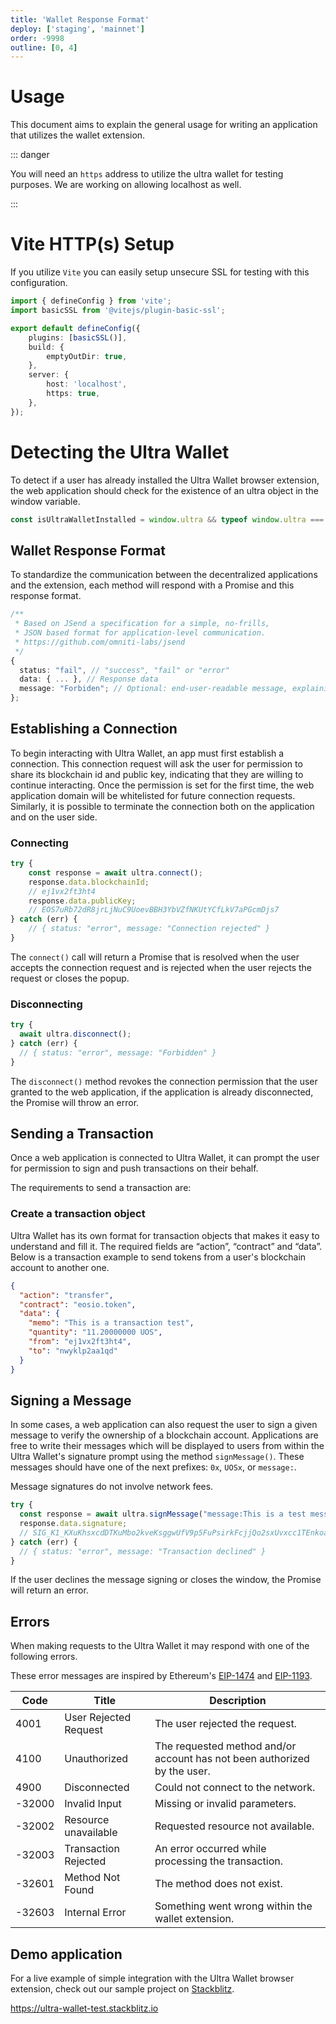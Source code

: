 ```yaml
---
title: 'Wallet Response Format'
deploy: ['staging', 'mainnet']
order: -9998
outline: [0, 4]
---
```


# Usage

This document aims to explain the general usage for writing an application that utilizes the wallet extension.

::: danger

You will need an `https` address to utilize the ultra wallet for testing purposes. We are working on allowing localhost as well.

:::

# Vite HTTP(s) Setup

If you utilize `Vite` you can easily setup unsecure SSL for testing with this configuration.

```ts
import { defineConfig } from 'vite';
import basicSSL from '@vitejs/plugin-basic-ssl';

export default defineConfig({
    plugins: [basicSSL()],
    build: {
        emptyOutDir: true,
    },
    server: {
        host: 'localhost',
        https: true,
    },
});
```

# Detecting the Ultra Wallet

To detect if a user has already installed the Ultra Wallet browser extension, the web application should check for the existence of an ultra object in the window variable.

```JavaScript
const isUltraWalletInstalled = window.ultra && typeof window.ultra === "object";
```

## Wallet Response Format

To standardize the communication between the decentralized applications and the extension, each method will respond with a Promise and this response format.

```ts
/**
 * Based on JSend a specification for a simple, no-frills,
 * JSON based format for application-level communication.
 * https://github.com/omniti-labs/jsend
 */
{
  status: "fail", // "success", "fail" or "error"
  data: { ... }, // Response data
  message: "Forbiden"; // Optional: end-user-readable message, explaining what went wrong.
};
```

## Establishing a Connection

To begin interacting with Ultra Wallet, an app must first establish a connection. This connection request will ask the user for permission to share its blockchain id and public key, indicating that they are willing to continue interacting. Once the permission is set for the first time, the web application domain will be whitelisted for future connection requests.
Similarly, it is possible to terminate the connection both on the application and on the user side.

### Connecting

```JavaScript
try {
    const response = await ultra.connect();
    response.data.blockchainId;
    // ej1vx2ft3ht4
    response.data.publicKey;
    // EOS7uRb72dR8jrLjNuC9UoevBBH3YbVZfNKUtYCfLkV7aPGcmDjs7
} catch (err) {
    // { status: "error", message: "Connection rejected" }
}
```

The `connect()` call will return a Promise that is resolved when the user accepts the connection request and is rejected when the user rejects the request or closes the popup.

### Disconnecting

```JavaScript
try {
  await ultra.disconnect();
} catch (err) {
  // { status: "error", message: "Forbidden" }
}
```

The `disconnect()` method revokes the connection permission that the user granted to the web application, if the application is already disconnected,  the Promise will throw an error.

## Sending a Transaction

Once a web application is connected to Ultra Wallet, it can prompt the user for permission to sign and push transactions on their behalf.

The requirements to send a transaction are:


### Create a transaction object

Ultra Wallet has its own format for transaction objects that makes it easy to understand and fill it. The required fields are “action”, “contract” and “data”. Below is a transaction example to send tokens from a user's blockchain account to another one.

```JSON
{
  "action": "transfer",
  "contract": "eosio.token",
  "data": {
    "memo": "This is a transaction test",
    "quantity": "11.20000000 UOS",
    "from": "ej1vx2ft3ht4",
    "to": "nwyklp2aa1qd"
  }
}
```

## Signing a Message

In some cases, a web application can also request the user to sign a given message to verify the ownership of a blockchain account. Applications are free to write their messages which will be displayed to users from within the Ultra Wallet's signature prompt using the method `signMessage()`. These messages should have one of the next prefixes: `0x`, `UOSx`, or `message:`.

Message signatures do not involve network fees.

```JavaScript
try {
  const response = await ultra.signMessage("message:This is a test message");
  response.data.signature;
  // SIG_K1_KXuKhsxcdDTKuMbo2kveKsggwUfV9p5FuPsirkFcjjQo2sxUvxcc1TEnkoancsWTf6SEHj1jMjB9e6GuRkg6ZrEvV5tHa8
} catch (err) {
  // { status: "error", message: "Transaction declined" }
}
```

If the user declines the message signing or closes the window, the Promise will return an error.

## Errors

When making requests to the Ultra Wallet it may respond with one of the following errors.

These error messages are inspired by Ethereum's [EIP-1474](https://eips.ethereum.org/EIPS/eip-1474#error-codes) and [EIP-1193](https://eips.ethereum.org/EIPS/eip-1193#provider-errors).

| Code   | Title                 | Description                                                              |
| ------ | --------------------- | ------------------------------------------------------------------------ |
| 4001   | User Rejected Request | The user rejected the request.                                           |
| 4100   | Unauthorized          | The requested method and/or account has not been authorized by the user. |
| 4900   | Disconnected          | Could not connect to the network.                                        |
| -32000 | Invalid Input         | Missing or invalid parameters.                                           |
| -32002 | Resource unavailable  | Requested resource not available.                                        |
| -32003 | Transaction Rejected  | An error occurred while processing the transaction.                      |
| -32601 | Method Not Found      | The method does not exist.                                               |
| -32603 | Internal Error        | Something went wrong within the wallet extension.                        |

## Demo application

For a live example of simple integration with the Ultra Wallet browser extension, check out our sample project on [Stackblitz](https://stackblitz.com/edit/ultra-wallet-test?file=index.js).

https://ultra-wallet-test.stackblitz.io